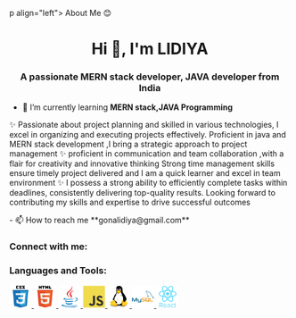 p align="left">  About Me 😊
<h1 align="center">Hi 👋, I'm LIDIYA</h1>
<h3 align="center">A passionate MERN stack developer, JAVA developer from India</h3>

- 🌱 I’m currently learning **MERN stack,JAVA Programming**
<p align="left"> 
        ✨  Passionate about project planning and skilled in various technologies, I excel in organizing and 
        executing  projects effectively. Proficient in java and MERN stack development ,I bring a strategic 
        approach to project management 
        ✨ proficient  in communication and team collaboration ,with a flair for creativity and innovative 
        thinking  Strong time management  skills ensure timely project delivered and I am a quick learner  
       and excel in team environment 
        ✨ I possess a strong ability to efficiently  complete tasks  within deadlines,  consistently delivering   
        top-quality results. Looking forward to contributing my skills and expertise to drive successful 
        outcomes </p>
- 📫 How to reach me **gonalidiya@gmail.com**

<h3 align="left">Connect with me:</h3>
<p align="left">
</p>

<h3 align="left">Languages and Tools:</h3>
<p align="left"> <a href="https://www.w3schools.com/css/" target="_blank" rel="noreferrer"> <img src="https://raw.githubusercontent.com/devicons/devicon/master/icons/css3/css3-original-wordmark.svg" alt="css3" width="40" height="40"/> </a> <a href="https://www.w3.org/html/" target="_blank" rel="noreferrer"> <img src="https://raw.githubusercontent.com/devicons/devicon/master/icons/html5/html5-original-wordmark.svg" alt="html5" width="40" height="40"/> </a> <a href="https://www.java.com" target="_blank" rel="noreferrer"> <img src="https://raw.githubusercontent.com/devicons/devicon/master/icons/java/java-original.svg" alt="java" width="40" height="40"/> </a> <a href="https://developer.mozilla.org/en-US/docs/Web/JavaScript" target="_blank" rel="noreferrer"> <img src="https://raw.githubusercontent.com/devicons/devicon/master/icons/javascript/javascript-original.svg" alt="javascript" width="40" height="40"/> </a> <a href="https://www.linux.org/" target="_blank" rel="noreferrer"> <img src="https://raw.githubusercontent.com/devicons/devicon/master/icons/linux/linux-original.svg" alt="linux" width="40" height="40"/> </a> <a href="https://www.mysql.com/" target="_blank" rel="noreferrer"> <img src="https://raw.githubusercontent.com/devicons/devicon/master/icons/mysql/mysql-original-wordmark.svg" alt="mysql" width="40" height="40"/> </a> <a href="https://reactjs.org/" target="_blank" rel="noreferrer"> <img src="https://raw.githubusercontent.com/devicons/devicon/master/icons/react/react-original-wordmark.svg" alt="react" width="40" height="40"/> </a> </p>
